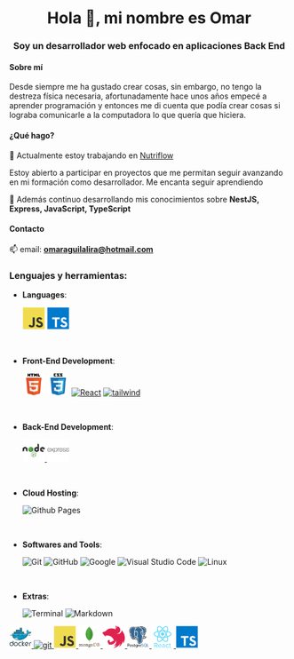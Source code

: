 <h1 align="center">Hola 👋, mi nombre es Omar</h1>
<h3 align="center">Soy un desarrollador web enfocado en aplicaciones Back End</h3>

<h4 align="left">Sobre mí</h4>
<p>Desde siempre me ha gustado crear cosas, sin embargo, no tengo la destreza física necesaria, afortunadamente hace unos años empecé a aprender programación y entonces me di cuenta que podía crear cosas si lograba comunicarle a la computadora lo que quería que hiciera.</p>

<h4>¿Qué hago?</h4>

🔭 Actualmente estoy trabajando en [Nutriflow](https://github.com/nutriflowhenry/nutri-flow-backend)

<p>Estoy abierto a participar en proyectos que me permitan seguir avanzando en mi formación como desarrollador. Me encanta seguir aprendiendo</p>

<p>🌱 Además continuo desarrollando mis conocimientos sobre <b>NestJS, Express, JavaScript, TypeScript</b></p>

<h4>Contacto</h4>

📫 email: **omaraguilalira@hotmail.com**


<h3 align="left">Lenguajes y herramientas:</h3>

<p align="center">

- **Languages**:
    
    <p><a href="https://developer.mozilla.org/en-US/docs/Web/JavaScript" target="_blank" rel="noreferrer"> <img src="https://raw.githubusercontent.com/devicons/devicon/master/icons/javascript/javascript-original.svg" alt="javascript" width="40" height="40"/></a> <a href="https://www.typescriptlang.org/" target="_blank" rel="noreferrer"> <img src="https://raw.githubusercontent.com/devicons/devicon/master/icons/typescript/typescript-original.svg" alt="typescript" width="40" height="40"/></a></p>
    
  
<br>   
    
- **Front-End Development**:

  <p><a href="https://www.w3.org/html/" target="_blank" rel="noreferrer"><img src="https://raw.githubusercontent.com/devicons/devicon/master/icons/html5/html5-original-wordmark.svg" alt="html5" width="40" height="40"/></a> <a href="https://www.w3schools.com/css/" target="_blank" rel="noreferrer"><img src="https://raw.githubusercontent.com/devicons/devicon/master/icons/css3/css3-original-wordmark.svg" alt="CSS" width="40" height="40"/></a> <a href="https://react.dev/" target="_blank" rel="noreferrer"><img src="https://cdn.jsdelivr.net/gh/devicons/devicon@latest/icons/react/react-original.svg" alt="React" width="40" height="40"/></a> <a href="https://tailwindcss.com/" target="_blank" rel="noreferrer"><img src="https://cdn.jsdelivr.net/gh/devicons/devicon@latest/icons/tailwindcss/tailwindcss-original.svg" alt="tailwind" width="40" height="40"/></a></p>

<br>

- **Back-End Development**:

  <p><a href="https://nodejs.org" target="_blank" rel="noreferrer"> <img src="https://raw.githubusercontent.com/devicons/devicon/master/icons/nodejs/nodejs-original-wordmark.svg" alt="nodejs" width="40" height="40"/> </a> <a href="https://expressjs.com" target="_blank" rel="noreferrer"> <img src="https://raw.githubusercontent.com/devicons/devicon/master/icons/express/express-original-wordmark.svg" alt="express" width="40" height="40"/> </a></p>

<br>

- **Cloud Hosting**:

    ![Github Pages](https://img.shields.io/badge/GitHub%20Pages-%23327FC7.svg?style=for-the-badge&logo=github&logoColor=white)
    
<br>

- **Softwares and Tools**:

    ![Git](https://img.shields.io/badge/git-%23F05033.svg?style=for-the-badge&logo=git&logoColor=white)
    ![GitHub](https://img.shields.io/badge/github-%23121011.svg?style=for-the-badge&logo=github&logoColor=white)
    ![Google](https://img.shields.io/badge/google-%234285F4.svg?style=for-the-badge&logo=google&logoColor=white)
    ![Visual Studio Code](https://img.shields.io/badge/Visual%20Studio%20Code-0078d7.svg?style=for-the-badge&logo=visual-studio-code&logoColor=white)
    ![Linux](https://img.shields.io/badge/Linux-FCC624?style=for-the-badge&logo=linux&logoColor=black) 

<br>

- **Extras**:

    ![Terminal](https://img.shields.io/badge/Terminal-%23054020?style=for-the-badge&logo=gnu-bash&logoColor=white)
    ![Markdown](https://img.shields.io/badge/markdown-%23000000.svg?style=for-the-badge&logo=markdown&logoColor=white)   


</p>


<p align="left">  <a href="https://www.docker.com/" target="_blank" rel="noreferrer"> <img src="https://raw.githubusercontent.com/devicons/devicon/master/icons/docker/docker-original-wordmark.svg" alt="docker" width="40" height="40"/> </a>  <a href="https://git-scm.com/" target="_blank" rel="noreferrer"> <img src="https://www.vectorlogo.zone/logos/git-scm/git-scm-icon.svg" alt="git" width="40" height="40"/> </a>  <a href="https://developer.mozilla.org/en-US/docs/Web/JavaScript" target="_blank" rel="noreferrer"> <img src="https://raw.githubusercontent.com/devicons/devicon/master/icons/javascript/javascript-original.svg" alt="javascript" width="40" height="40"/> </a> <a href="https://www.mongodb.com/" target="_blank" rel="noreferrer"> <img src="https://raw.githubusercontent.com/devicons/devicon/master/icons/mongodb/mongodb-original-wordmark.svg" alt="mongodb" width="40" height="40"/> </a> <a href="https://nestjs.com/" target="_blank" rel="noreferrer"> <img src="https://raw.githubusercontent.com/devicons/devicon/master/icons/nestjs/nestjs-plain.svg" alt="nestjs" width="40" height="40"/> </a>  <a href="https://www.postgresql.org" target="_blank" rel="noreferrer"> <img src="https://raw.githubusercontent.com/devicons/devicon/master/icons/postgresql/postgresql-original-wordmark.svg" alt="postgresql" width="40" height="40"/> </a> <a href="https://reactjs.org/" target="_blank" rel="noreferrer"> <img src="https://raw.githubusercontent.com/devicons/devicon/master/icons/react/react-original-wordmark.svg" alt="react" width="40" height="40"/> </a>  <a href="https://www.typescriptlang.org/" target="_blank" rel="noreferrer"> <img src="https://raw.githubusercontent.com/devicons/devicon/master/icons/typescript/typescript-original.svg" alt="typescript" width="40" height="40"/> </a> </p>
